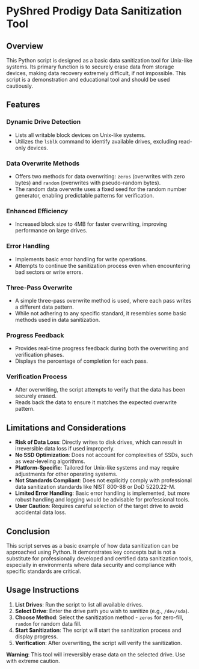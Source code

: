 # PyShred Prodigy Data Sanitization Tool

## Overview
This Python script is designed as a basic data sanitization tool for Unix-like systems. Its primary function is to securely erase data from storage devices, making data recovery extremely difficult, if not impossible. This script is a demonstration and educational tool and should be used cautiously.

## Features

### Dynamic Drive Detection
- Lists all writable block devices on Unix-like systems.
- Utilizes the `lsblk` command to identify available drives, excluding read-only devices.

### Data Overwrite Methods
- Offers two methods for data overwriting: `zeros` (overwrites with zero bytes) and `random` (overwrites with pseudo-random bytes).
- The random data overwrite uses a fixed seed for the random number generator, enabling predictable patterns for verification.

### Enhanced Efficiency
- Increased block size to 4MB for faster overwriting, improving performance on large drives.

### Error Handling
- Implements basic error handling for write operations.
- Attempts to continue the sanitization process even when encountering bad sectors or write errors.

### Three-Pass Overwrite
- A simple three-pass overwrite method is used, where each pass writes a different data pattern.
- While not adhering to any specific standard, it resembles some basic methods used in data sanitization.

### Progress Feedback
- Provides real-time progress feedback during both the overwriting and verification phases.
- Displays the percentage of completion for each pass.

### Verification Process
- After overwriting, the script attempts to verify that the data has been securely erased.
- Reads back the data to ensure it matches the expected overwrite pattern.

## Limitations and Considerations

- **Risk of Data Loss**: Directly writes to disk drives, which can result in irreversible data loss if used improperly.
- **No SSD Optimization**: Does not account for complexities of SSDs, such as wear-leveling algorithms.
- **Platform-Specific**: Tailored for Unix-like systems and may require adjustments for other operating systems.
- **Not Standards Compliant**: Does not explicitly comply with professional data sanitization standards like NIST 800-88 or DoD 5220.22-M.
- **Limited Error Handling**: Basic error handling is implemented, but more robust handling and logging would be advisable for professional tools.
- **User Caution**: Requires careful selection of the target drive to avoid accidental data loss.

## Conclusion

This script serves as a basic example of how data sanitization can be approached using Python. It demonstrates key concepts but is not a substitute for professionally developed and certified data sanitization tools, especially in environments where data security and compliance with specific standards are critical.

## Usage Instructions

1. **List Drives**: Run the script to list all available drives.
2. **Select Drive**: Enter the drive path you wish to sanitize (e.g., `/dev/sda`).
3. **Choose Method**: Select the sanitization method - `zeros` for zero-fill, `random` for random data fill.
4. **Start Sanitization**: The script will start the sanitization process and display progress.
5. **Verification**: After overwriting, the script will verify the sanitization.

**Warning**: This tool will irreversibly erase data on the selected drive. Use with extreme caution.
